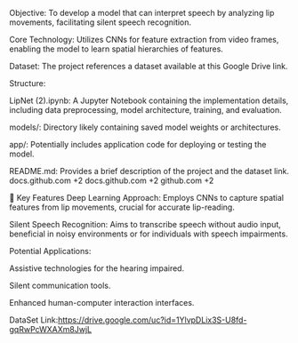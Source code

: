 
Objective: To develop a model that can interpret speech by analyzing lip movements, facilitating silent speech recognition.

Core Technology: Utilizes CNNs for feature extraction from video frames, enabling the model to learn spatial hierarchies of features.

Dataset: The project references a dataset available at this Google Drive link.


Structure:

LipNet (2).ipynb: A Jupyter Notebook containing the implementation details, including data preprocessing, model architecture, training, and evaluation.


models/: Directory likely containing saved model weights or architectures.

app/: Potentially includes application code for deploying or testing the model.

README.md: Provides a brief description of the project and the dataset link.
docs.github.com
+2
docs.github.com
+2
github.com
+2

🧠 Key Features
Deep Learning Approach: Employs CNNs to capture spatial features from lip movements, crucial for accurate lip-reading.

Silent Speech Recognition: Aims to transcribe speech without audio input, beneficial in noisy environments or for individuals with speech impairments.

Potential Applications:

Assistive technologies for the hearing impaired.

Silent communication tools.

Enhanced human-computer interaction interfaces.


DataSet Link:https://drive.google.com/uc?id=1YlvpDLix3S-U8fd-gqRwPcWXAXm8JwjL
 
